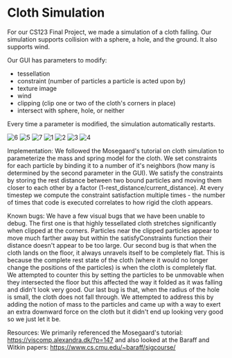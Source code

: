 # Cloth Simulation

For our CS123 Final Project, we made a simulation of a cloth falling. Our simulation supports collision with a sphere, a hole, and the ground. It also supports wind. 

Our GUI has parameters to modify: 
* tessellation
* constraint (number of particles a particle is acted upon by)
* texture image
* wind
* clipping (clip one or two of the cloth's corners in place)
* intersect with sphere, hole, or neither

Every time a parameter is modified, the simulation automatically restarts. 

![6](https://github.com/ahabib3/graphics-fp/blob/main/README/6.png)
![5](https://github.com/ahabib3/graphics-fp/blob/main/README/5.png)
![7](https://github.com/ahabib3/graphics-fp/blob/main/README/7.png)
![1](https://github.com/ahabib3/graphics-fp/blob/main/README/1.png)
![2](https://github.com/ahabib3/graphics-fp/blob/main/README/2.png)
![3](https://github.com/ahabib3/graphics-fp/blob/main/README/3.png)
![4](https://github.com/ahabib3/graphics-fp/blob/main/README/4.png)

Implementation: 
We followed the Mosegaard's tutorial on cloth simulation to parameterize the mass and spring model for the cloth. We set constraints for each particle by binding it to a number of it's neighbors (how many is determined by the second parameter in the GUI). We satisfy the constraints by storing the rest distance between two bound particles and moving them closer to each other by a factor (1-rest_distance/current_distance). 
At every timestep we compute the constraint satisfaction multiple times - the number of times that code is executed correlates to how rigid the cloth appears. 

Known bugs:
We have a few visual bugs that we have been unable to debug. 
The first one is that highly tessellated cloth stretches significantly when clipped at the corners. Particles near the clipped particles appear to move much farther away but within the satisfyConstraints function their distance doesn't appear to be too large. 
Our second bug is that when the cloth lands on the floor, it always unravels itself to be completely flat. This is because the complete rest state of the cloth (where it would no longer change the positions of the particles) is when the cloth is completely flat. We attempted to counter this by setting the particles to be unmovable when they intersected the floor but this affected the way it folded as it was falling and didn't look very good. 
Our last bug is that, when the radius of the hole is small, the cloth does not fall through. We attempted to address this by adding the notion of mass to the particles and came up with a way to exert an extra downward force on the cloth but it didn't end up looking very good so we just let it be. 


Resources:
We primarily referenced the Mosegaard's tutorial: https://viscomp.alexandra.dk/?p=147 and also looked at the Baraff and Witkin papers: https://www.cs.cmu.edu/~baraff/sigcourse/

